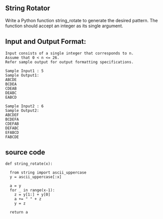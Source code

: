 ## String Rotator

Write a Python function string_rotate to generate the desired pattern. The function should accept an integer as its single argument. 

## Input and Output Format:
```
Input consists of a single integer that corresponds to n.
Assume that 0 < n <= 26. 
Refer sample output for output formatting specifications.
```

```
Sample Input1 : 5
Sample Output1:
ABCDE
BCDEA
CDEAB
DEABC
EABCD
```

```
Sample Input2 : 6
Sample Output2:
ABCDEF
BCDEFA
CDEFAB
DEFABC
EFABCD
FABCDE
```

## source code
```
def string_rotate(x):
  
  from string import ascii_uppercase
  y = ascii_uppercase[:x]
  
  a = y
  for _ in range(x-1):
    z = y[1:] + y[0]
    a += " " + z
    y = z
    
  return a
```  
  
